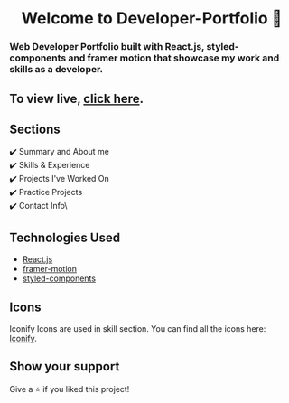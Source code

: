 <h1 align="center">Welcome to Developer-Portfolio 👋</h1>

### Web Developer Portfolio built with React.js, styled-components and framer motion that showcase my work and skills as a developer.


## To view live, **[click here](https://harisshafi0902.netlify.app/)**.



## Sections

✔️ Summary and About me\
✔️ Skills & Experience\
✔️ Projects I've Worked On\
✔️ Practice Projects\
✔️ Contact Info\


## Technologies Used

-   [React.js](https://reactjs.org/)
-   [framer-motion](https://www.framer.com/motion/)
-   [styled-components](https://styled-components.com/)

## Icons
Iconify Icons are used in skill section. You can find all the icons here: [Iconify](https://icon-sets.iconify.design/).

## Show your support

Give a ⭐️ if you liked this project!
